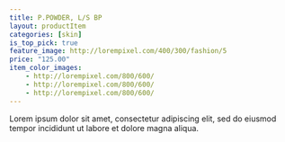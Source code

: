 ```yaml
---
title: P.POWDER, L/S BP
layout: productItem
categories: [skin]
is_top_pick: true
feature_image: http://lorempixel.com/400/300/fashion/5
price: "125.00"
item_color_images:
    - http://lorempixel.com/800/600/
    - http://lorempixel.com/800/600/
    - http://lorempixel.com/800/600/
---
```


Lorem ipsum dolor sit amet, consectetur adipiscing elit, sed do eiusmod tempor incididunt ut labore et dolore magna aliqua.
